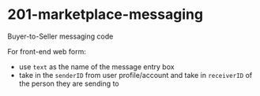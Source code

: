 # 201-marketplace-messaging
Buyer-to-Seller messaging code

For front-end web form:
- use `text` as the name of the message entry box
- take in the `senderID` from user profile/account and take in `receiverID` of the person they are sending to
